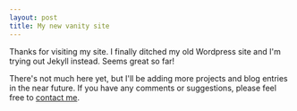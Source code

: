 ```yaml
---
layout: post
title: My new vanity site
---
```


Thanks for visiting my site.  I finally ditched my old Wordpress site and I'm trying out Jekyll instead.  Seems great so far!

There's not much here yet, but I'll be adding more projects and blog entries in the near future.  If you have any comments or suggestions, please feel free to [contact me](/contact "Contact Me").
